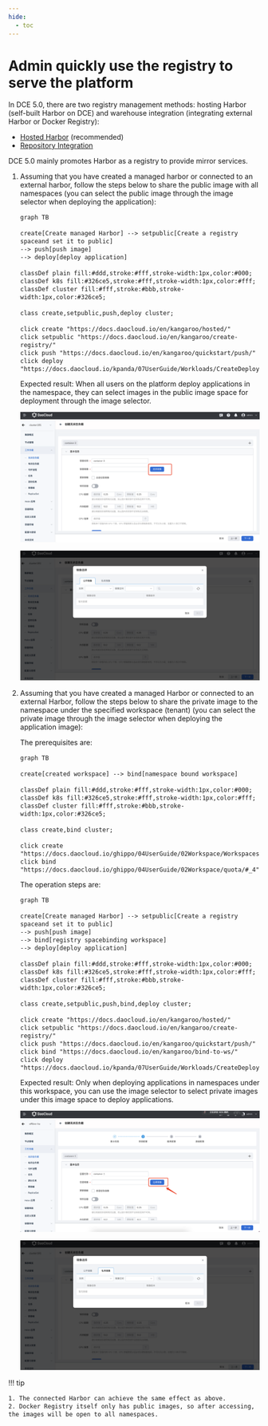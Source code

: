 ```yaml
---
hide:
  - toc
---
```


# Admin quickly use the registry to serve the platform

In DCE 5.0, there are two registry management methods: hosting Harbor (self-built Harbor on DCE) and warehouse integration (integrating external Harbor or Docker Registry):

- [Hosted Harbor](../hosted.md) (recommended)
- [Repository Integration](../integrate.md)

DCE 5.0 mainly promotes Harbor as a registry to provide mirror services.

1. Assuming that you have created a managed harbor or connected to an external harbor, follow the steps below to share the public image with all namespaces (you can select the public image through the image selector when deploying the application):

    ```mermaid
    graph TB

    create[Create managed Harbor] --> setpublic[Create a registry spaceand set it to public]
    --> push[push image]
    --> deploy[deploy application]

    classDef plain fill:#ddd,stroke:#fff,stroke-width:1px,color:#000;
    classDef k8s fill:#326ce5,stroke:#fff,stroke-width:1px,color:#fff;
    classDef cluster fill:#fff,stroke:#bbb,stroke-width:1px,color:#326ce5;

    class create,setpublic,push,deploy cluster;

    click create "https://docs.daocloud.io/en/kangaroo/hosted/"
    click setpublic "https://docs.daocloud.io/en/kangaroo/create-registry/"
    click push "https://docs.daocloud.io/en/kangaroo/quickstart/push/"
    click deploy "https://docs.daocloud.io/kpanda/07UserGuide/Workloads/CreateDeploymentByImage/"
    ```

    Expected result: When all users on the platform deploy applications in the namespace, they can select images in the public image space for deployment through the image selector.

    ![Select Image](../images/admin01.png)

    ![Image Selection](../images/admin02.png)

1. Assuming that you have created a managed Harbor or connected to an external Harbor, follow the steps below to share the private image to the namespace under the specified workspace (tenant) (you can select the private image through the image selector when deploying the application image):

    The prerequisites are:

    ```mermaid
    graph TB

    create[created workspace] --> bind[namespace bound workspace]

    classDef plain fill:#ddd,stroke:#fff,stroke-width:1px,color:#000;
    classDef k8s fill:#326ce5,stroke:#fff,stroke-width:1px,color:#fff;
    classDef cluster fill:#fff,stroke:#bbb,stroke-width:1px,color:#326ce5;

    class create,bind cluster;

    click create "https://docs.daocloud.io/ghippo/04UserGuide/02Workspace/Workspaces/"
    click bind "https://docs.daocloud.io/ghippo/04UserGuide/02Workspace/quota/#_4"
    ```

    The operation steps are:

    ```mermaid
    graph TB

    create[Create managed Harbor] --> setpublic[Create a registry spaceand set it to public]
    --> push[push image]
    --> bind[registry spacebinding workspace]
    --> deploy[deploy application]

    classDef plain fill:#ddd,stroke:#fff,stroke-width:1px,color:#000;
    classDef k8s fill:#326ce5,stroke:#fff,stroke-width:1px,color:#fff;
    classDef cluster fill:#fff,stroke:#bbb,stroke-width:1px,color:#326ce5;

    class create,setpublic,push,bind,deploy cluster;

    click create "https://docs.daocloud.io/en/kangaroo/hosted/"
    click setpublic "https://docs.daocloud.io/en/kangaroo/create-registry/"
    click push "https://docs.daocloud.io/en/kangaroo/quickstart/push/"
    click bind "https://docs.daocloud.io/en/kangaroo/bind-to-ws/"
    click deploy "https://docs.daocloud.io/kpanda/07UserGuide/Workloads/CreateDeploymentByImage/"
    ```

    Expected result: Only when deploying applications in namespaces under this workspace, you can use the image selector to select private images under this image space to deploy applications.

    ![Select Image](../images/admin03.png)

    ![Image Selection](../images/admin04.png)

!!! tip

    1. The connected Harbor can achieve the same effect as above.
    2. Docker Registry itself only has public images, so after accessing, the images will be open to all namespaces.
